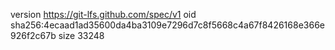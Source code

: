version https://git-lfs.github.com/spec/v1
oid sha256:4ecaad1ad35600da4ba3109e7296d7c8f5668c4a67f8426168e366e926f2c67b
size 33248
